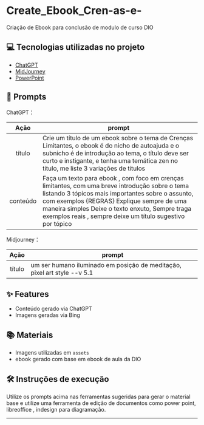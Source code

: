 # Create_Ebook_Cren-as-e-
Criação de Ebook para conclusão de modulo de curso DIO

## 💻 Tecnologias utilizadas no projeto

- [ChatGPT](https://chat.openai.com/) 
- [MidJourney](https://www.midjourney.com/app/)
- [PowerPoint](https://www.microsoft.com/en/microsoft-365/powerpoint)

## 🧠 Prompts


ChatGPT：

|   Ação   | prompt                                                                                                                                                                                                                                                                         |
| :------: | ------------------------------------------------------------------------------------------------------------------------------------------------------------------------------------------------------------------------------------------------------------------------------ |
|  título  | Crie um título de um ebook sobre o tema de Crenças Limitantes, o ebook é do nicho de autoajuda e o subnicho é de introdução ao tema, o título deve ser curto e instigante, e tenha uma temática zen no título, me liste 3 variações de títulos                                                        |
| conteúdo | Faça um texto para ebook , com foco em crenças limitantes, com uma breve introdução sobre o tema listando 3 tópicos mais importantes sobre o assunto, com exemplos  {REGRAS} Explique sempre de uma maneira simples Deixe o texto enxuto, Sempre traga exemplos reais , sempre deixe um título sugestivo por tópico |


Midjourney：

|  Ação  | prompt                                                                                 |
| :----: | -------------------------------------------------------------------------------------- |
| título | um ser humano iluminado em posição de meditação, pixel art style --v 5.1 |

## ✨ Features

- Conteúdo gerado via ChatGPT
- Imagens geradas via Bing

## 📚 Materiais

- Imagens utilizadas em `assets`
- ebook gerado com base em ebook de aula da DIO

## 🛠️ Instruções de execução

Utilize os prompts acima nas ferramentas sugeridas para gerar o material base e utilize uma ferramenta de edição de documentos como power point, libreoffice , indesign para diagramação.

---

